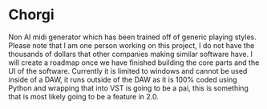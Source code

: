 # Chorgi
Non AI midi generator which has been trained off of generic playing styles. 
Please note that I am one person working on this project, I do not have the thousands of dollars that other companies making similar software have. I will create a roadmap once we have finished building the core parts and the UI of the software. 
Currently it is limited to windows and cannot be used inside of a DAW, it runs outside of the DAW as it is 100% coded using Python and wrapping that into VST is going to be a pai, this is something that is most likely going to be a feature in 2.0.
